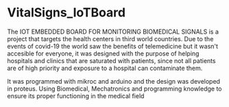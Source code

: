 # VitalSigns_IoTBoard

<p>The IOT EMBEDDED BOARD FOR MONITORING BIOMEDICAL SIGNALS is a project that targets the health centers in third world countries. 
Due to the events of covid-19 the world saw the benefits of telemedicine but it wasn't accesible for everyone, it was designed with the purpose of helping hospitals and clinics that are saturated with patients, since not all patients are of high priority and exposure to a hospital can contaminate them.</p>

<p>It was programmed with mikroc and arduino and the design was developed in proteus.
Using Biomedical, Mechatronics and programming knowledge to ensure its proper functioning in the medical field</p>
